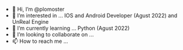 - 👋 Hi, I’m @plomoster
- 👀 I’m interested in ... IOS and Android Developer (Agust 2022) and UnReal Engine
- 🌱 I’m currently learning ... Python (Agust 2022)
- 💞️ I’m looking to collaborate on ...
- 📫 How to reach me ...

<!---
plomoster/plomoster is a ✨ special ✨ repository because its `README.md` (this file) appears on your GitHub profile.
You can click the Preview link to take a look at your changes.
--->
